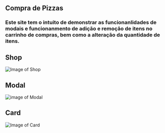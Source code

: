 ## Compra de Pizzas


<h3>Este site tem o intuito de demonstrar as funcionanlidades de modais e funcionanmento de adição e remoção de itens no carrinho de compras, bem como a alteração da quantidade de itens.</h3>

<h2>Shop</h2>

![Image of Shop](https://github.com/LuizCorrea-Dev/Compra-de-Pizzas/blob/master/images/Compra-de-Pizzas.jpg?raw=true)

<h2>Modal</h2
  
![image of Modal](https://github.com/LuizCorrea-Dev/Compra-de-Pizzas/blob/master/images/Compra-de-Pizzas-Modal.jpg?raw=true)

<h2>Card</h2>

![Image of Card](https://github.com/LuizCorrea-Dev/Compra-de-Pizzas/blob/master/images/Compra-de-Pizzas-Card.jpg?raw=true)


